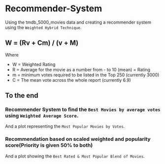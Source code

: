 # Recommender-System
Using the tmdb_5000_movies data and creating a recommender system using the `Weighted Hybrid Technique`.

## W = (Rv + Cm) / (v + M)

Where 
* W = Weighted Rating 
* R = Average for the movie as a number from - to 10 (mean) = Rating 
* m = minimum votes required to be listed in the Top 250 (currently 3000)
* C = The mean vote across the whole report (currently 6.9) 

## To the end

### Recommender System to find the `Best Movies by average votes` using `Weighted Average Score`.
And a plot representing the `Most Popular Movies by Votes`.


### Recommendation based on scaled weighted and popularity score(Priority is given 50% to both)
And a plot showing the `Best Rated & Most Popular Blend of Movies`.
